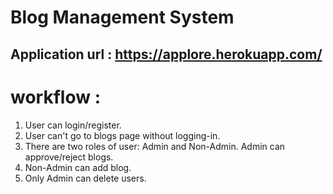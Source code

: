 # Blog Management System

## Application url : https://applore.herokuapp.com/

# workflow :

1) User can login/register.
2) User can't go to blogs page without logging-in.
3) There are two roles of user: Admin and Non-Admin. Admin can approve/reject blogs.
4) Non-Admin can add blog.
5) Only Admin can delete users.
